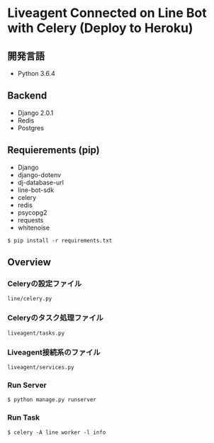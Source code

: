 # Liveagent Connected on Line Bot with Celery (Deploy to Heroku)

## 開発言語
- Python 3.6.4

## Backend
- Django 2.0.1
- Redis
- Postgres

## Requierements (pip)
- Django
- django-dotenv
- dj-database-url
- line-bot-sdk
- celery
- redis
- psycopg2
- requests
- whitenoise

```
$ pip install -r requirements.txt
```

## Overview

### Celeryの設定ファイル
```
line/celery.py
```

### Celeryのタスク処理ファイル
```
liveagent/tasks.py
```

### Liveagent接続系のファイル
```
liveagent/services.py
```

### Run Server
```
$ python manage.py runserver
```
### Run Task
```
$ celery -A line worker -l info
```
